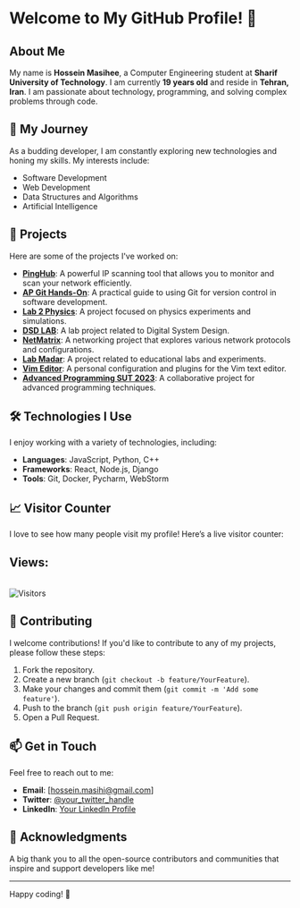 # Welcome to My GitHub Profile! 👋

## About Me

My name is **Hossein Masihee**, a Computer Engineering student at **Sharif University of Technology**. I am currently **19 years old** and reside in **Tehran, Iran**. I am passionate about technology, programming, and solving complex problems through code.

## 🌟 My Journey

As a budding developer, I am constantly exploring new technologies and honing my skills. My interests include:

- Software Development
- Web Development
- Data Structures and Algorithms
- Artificial Intelligence

## 🚀 Projects

Here are some of the projects I've worked on:

- **[PingHub](https://github.com/hosseinMsh/Pinghub)**: A powerful IP scanning tool that allows you to monitor and scan your network efficiently.
- **[AP Git Hands-On](https://github.com/hosseinMsh/ap-git-handson)**: A practical guide to using Git for version control in software development.
- **[Lab 2 Physics](https://github.com/hosseinMsh/lab2-physics)**: A project focused on physics experiments and simulations.
- **[DSD LAB](https://github.com/hosseinMsh/DSD-LAB)**: A lab project related to Digital System Design.
- **[NetMatrix](https://github.com/hosseinMsh/NetMatrix)**: A networking project that explores various network protocols and configurations.
- **[Lab Madar](https://github.com/hosseinMsh/lab-madar)**: A project related to educational labs and experiments.
- **[Vim Editor](https://github.com/hosseinMsh/vim-editor)**: A personal configuration and plugins for the Vim text editor.
- **[Advanced Programming SUT 2023](https://github.com/advanced-programming-sut-2023)**: A collaborative project for advanced programming techniques.

## 🛠️ Technologies I Use

I enjoy working with a variety of technologies, including:

- **Languages**: JavaScript, Python, C++
- **Frameworks**: React, Node.js, Django
- **Tools**: Git, Docker, Pycharm, WebStorm

## 📈 Visitor Counter

I love to see how many people visit my profile! Here’s a live visitor counter:

<h2>Views:</h2>
<br>
<img src="https://profile-counter.glitch.me/hosseinMsh/count.svg" alt="Visitors">

## 🤝 Contributing

I welcome contributions! If you'd like to contribute to any of my projects, please follow these steps:

1. Fork the repository.
2. Create a new branch (`git checkout -b feature/YourFeature`).
3. Make your changes and commit them (`git commit -m 'Add some feature'`).
4. Push to the branch (`git push origin feature/YourFeature`).
5. Open a Pull Request.

## 📫 Get in Touch

Feel free to reach out to me:

- **Email**: [hossein.masihi@gmail.com]
- **Twitter**: [@your_twitter_handle](https://twitter.com/your_twitter_handle)
- **LinkedIn**: [Your LinkedIn Profile](https://www.linkedin.com/in/your-linkedin-profile)

## 🌟 Acknowledgments

A big thank you to all the open-source contributors and communities that inspire and support developers like me!

---

Happy coding! 🎉
